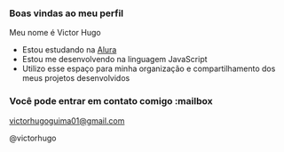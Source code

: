 ### Boas vindas ao meu perfil 

Meu nome é Victor Hugo

- Estou estudando na [Alura](https://www.alura.com.br)
- Estou me desenvolvendo na linguagem JavaScript
- Utilizo esse espaço para minha organização e compartilhamento dos meus projetos desenvolvidos

### Você pode entrar em contato comigo :mailbox

victorhugoguima01@gmail.com

@victorhugo

